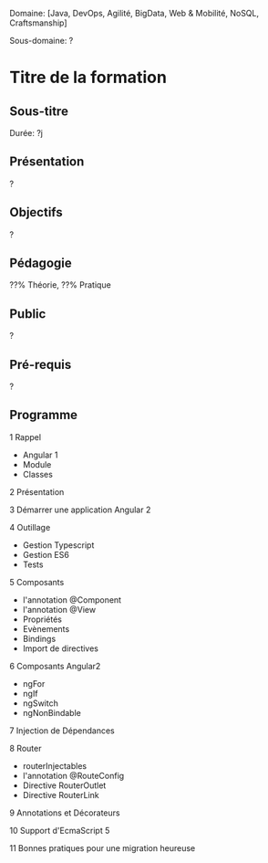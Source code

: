Domaine: [Java, DevOps, Agilité, BigData, Web & Mobilité, NoSQL, Craftsmanship]

Sous-domaine: ?

# Titre de la formation
## Sous-titre
Durée: ?j
## Présentation
?
## Objectifs
?
## Pédagogie
??% Théorie, ??% Pratique
## Public
?
## Pré-requis
?
## Programme
1 Rappel
  * Angular 1
  * Module
  * Classes

2 Présentation

3 Démarrer une application Angular 2

4 Outillage 
  * Gestion Typescript
  * Gestion ES6
  * Tests

5 Composants
  * l'annotation @Component
  * l'annotation @View
  * Propriétés
  * Evènements
  * Bindings
  * Import de directives 

6 Composants  Angular2
  * ngFor
  * ngIf
  * ngSwitch
  * ngNonBindable

7 Injection de Dépendances

8 Router  
  * routerInjectables
  * l'annotation @RouteConfig
  * Directive RouterOutlet
  * Directive RouterLink

9 Annotations et Décorateurs

10 Support d'EcmaScript 5

11 Bonnes pratiques pour une migration heureuse
